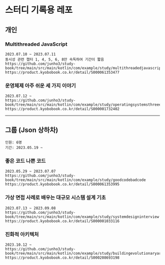 # 스터디 기록용 레포

## 개인

### Multithreaded JavaScript
```
2023.07.10 ~ 2023.07.11
동시성 관련 챕터 1, 4, 5, 6, 8만 속독하여 기간이 짧음
https://github.com/junho3/study-book/tree/main/src/main/kotlin/com/example/study/multithreadedjavascript
https://product.kyobobook.co.kr/detail/S000061353477
```

### 운영체제 아주 쉬운 세 가지 이야기
```
2023.07.12 ~
https://github.com/junho3/study-book/tree/main/src/main/kotlin/com/example/study/operatingsystemsthreeeasypieces
https://product.kyobobook.co.kr/detail/S000001732402
```

---

## 그룹 (Json 상하차)
```
인원: 6명
기간: 2023.05.19 ~
```

### 좋은 코드 나쁜 코드
```
2023.05.29 ~ 2023.07.07
https://github.com/junho3/study-book/tree/main/src/main/kotlin/com/example/study/goodcodebadcode
https://product.kyobobook.co.kr/detail/S000061353995
```

### 가상 면접 사례로 배우는 대규모 시스템 설계 기초
```
2023.07.13 ~ 2023.09.08
https://github.com/junho3/study-book/tree/main/src/main/kotlin/com/example/study/systemdesigninterview
https://product.kyobobook.co.kr/detail/S000001033116
```

### 진화적 아키텍처
```
2023.10.12 ~
https://github.com/junho3/study-book/tree/main/src/main/kotlin/com/example/study/buildingevolutionaryarchitectures
https://product.kyobobook.co.kr/detail/S000208693198
```
